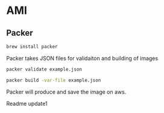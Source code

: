 # AMI

## Packer

```bash
brew install packer
```

Packer takes JSON files for validaiton and building of images

```bash
packer validate example.json
```

```bash
packer build -var-file example.json
```

Packer will produce and save the image on aws.

Readme update1